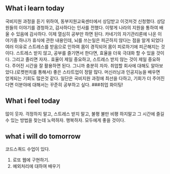 ## What i learn today
국비지원 과정을 듣기 위하여, 동부지원교육센터에서 상담받고 이것저것 신청했다. 상담원들의 이야기를 경청하고, 감사하다는 인사를 전했다.
이렇게 나라의 지원을 통하여 배울 수 있음에 감사하다. 이제 열심히 공부만 하면 된다.
카네기의 자기관리론에 나온 이야기중 하나가 휴식에 관한 내용인데, 뇌를 쓰는일은 피곤하지 않다는 점을 알게 되었다
여러 이유로 스트레스를 받음으로 인하여 몸이 경직되어 몸이 피로하기에 피곤해지는 것이다.
스트레스 받지 않고, 공부를 즐기면서 한다면, 효율을 더욱 극대화 할 수 있을 것이다.
그리고 졸리면 자자.. 효율이 제일 중요하고, 스트레스 받지 않는 것이 제일 중요하다. 주어진 시간을 잘 활용하면 된다.
그니까 충분히 자자.
취업할 회사에 대해도 알아보았다.(로켓펀치를 통해서) 좋은 스타트업이 정말 많다.
머신러닝과 인공지능을 배우면 얻게되는 기회도 많은것 같다. 일단은 국비지원 과정에 최선을 다하고,
기회가 더 주어진다면 이분야에 대해서는 꾸준히 공부하고 싶다.
###취업 화이팅!

## What i feel today
많이 웃자. 걱정하지 말고, 스트레스 받지 말고, 불평 불만 비평 하지말고
그 시간에 즐길 수 있는 방법을 찾는데 노력하자. 행복하자. 모두에게 좋을 것이다.

## what i will do tomorrow
코드스쿼드 수업이 있다.
1. 로또 웹에 구현하기.
2. 예외처리에 대하여 배우기

